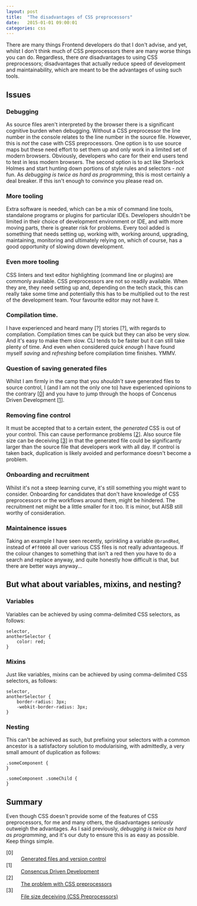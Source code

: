 ```yaml
---
layout: post
title:  "The disadvantages of CSS preprocessors"
date:   2015-01-01 09:00:01
categories: css
---
```


There are many things Frontend developers do that I don't advise, and yet, whilst I don't think much of CSS preprocessors there are many worse things you can do. Regardless, there *are* disadvantages to using CSS preprocessors; disadvantages that actually reduce speed of development and maintainability, which are meant to be the advantages of using such tools.

## Issues

### Debugging

As source files aren't interpreted by the browser there is a significant cognitive burden when debugging. Without a CSS preprocessor the line number in the console relates to the line number in the source file. However, this is *not* the case with CSS preprocessors. One option is to use source maps but these need effort to set them up and only work in a limited set of modern browsers. Obviously, developers who care for their end users tend to test in less modern browsers. The second option is to act like Sherlock Holmes and start hunting down portions of style rules and selectors - *not* fun. As *debugging is twice as hard as programming*, this is most certainly a deal breaker. If this isn't enough to convince you please read on.

### More tooling

Extra software is needed, which can be a mix of command line tools, standalone programs or plugins for particular IDEs. Developers shouldn't be limited in their choice of development environment or IDE, and with more moving parts, there is greater risk for problems. Every tool added is something that needs setting up, working with, working around, upgrading, maintaining, monitoring and ultimately relying on, which of course, has a good opportunity of slowing down development.

### Even more tooling

CSS linters and text editor highlighting (command line or plugins) are commonly available. CSS preprocessors are not so readily available. When they are, they need setting up and, depending on the tech stack, this can really take some time and potentially this has to be multiplied out to the rest of the development team. Your favourite editor may not have it.

### Compilation time.

I have experienced and heard many [?] stories [?], with regards to compilation. Compilation times can be quick but they can also be very slow. And it's easy to make them slow. CLI tends to be faster but it can still take plenty of time. And even when considered *quick enough* I have found myself *saving* and *refreshing* before compilation time finishes. YMMV.

### Question of saving generated files

Whilst I am firmly in the camp that you *shouldn't* save generated files to source control, I (and I am not the only one to) have experienced opinions to the contrary [[0](#ref0)] and you have to jump through the hoops of Concenus Driven Development [[1](#ref1)].

### Removing fine control

It must be accepted that to a certain extent, the *generated* CSS is out of your control. This can cause performance problems [[2](#ref2)]. Also source file size can be deceiving [[3](#ref3)] in that the generated file could be significantly larger than the source file that developers work with all day. If control is taken back, duplication is likely avoided and performance doesn't become a problem.

### Onboarding and recruitment

Whilst it's not a steep learning curve, it's still something you might want to consider. Onboarding for candidates that don't have knowledge of CSS preprocessors or the workflows around them, might be hindered. The recruitment net might be a little smaller for it too. It is minor, but AISB still worthy of consideration.

### Maintainence issues

Taking an example I have seen recently, sprinkling a variable `@brandRed`, instead of `#ff0000` all over various CSS files is not really advantageous. If the colour changes to something that isn't a red then you have to do a search and replace anyway, and quite honestly how difficult is that, but there are better ways anyway...

## But what about variables, mixins, and nesting?

### Variables

Variables can be achieved by using comma-delimited CSS selectors, as follows:

	selector,
	anotherSelector {
		color: red;
	}

### Mixins

Just like variables, mixins can be achieved by using comma-delimited CSS selectors, as follows:

	selector,
	anotherSelector {
		border-radius: 3px;
		-webkit-border-radius: 3px;
	}

### Nesting

This can't be achieved as such, but prefixing your selectors with a common ancestor is a satisfactory solution to modularising, with admittedly, a very small amount of duplication as follows:

	.someComponent {
	}

	.someComponent .someChild {
	}

## Summary

Even though CSS doesn't provide some of the features of CSS preprocessors, for me and many others, the disadvantages *seriously* outweigh the advantages. As I said previously, *debugging is twice as hard as programming*, and it's our duty to ensure this is as easy as possible. Keep things simple.

<dl>
	<dt class="citation" id="ref0">[0]</dt>
	<dd><a href="http://stackoverflow.com/questions/13185170/using-less-and-version-control-should-generated-css-be-included-in-a-repo">Generated files and version control</a></dd>
	<dt class="citation" id="ref1">[1]</dt>
	<dd><a href="http://www.nczonline.net/blog/2015/04/14/consensus-driven-development/">Consencus Driven Development</a></dd>
	<dt class="citation" id="ref2">[2]</dt>
	<dd><a href="http://blog.millermedeiros.com/the-problem-with-css-pre-processors/">The problem with CSS preprocessors</a></dd>
	<dt class="citation" id="ref3">[3]</dt>
	<dd><a href="http://jaketrent.com/post/cons-css-preprocessors/">File size deceiving (CSS Preprocessors)</a></dd>
</dl>